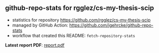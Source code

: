 ## github-repo-stats for rgglez/cs-my-thesis-scip

- statistics for repository https://github.com/rgglez/cs-my-thesis-scip
- managed by GitHub Action: https://github.com/jgehrcke/github-repo-stats
- workflow that created this README: `fetch-repository-stats`

**Latest report PDF**: [report.pdf](https://github.com/rgglez/rgglez/raw/github-repo-stats/rgglez/cs-my-thesis-scip/latest-report/report.pdf)

